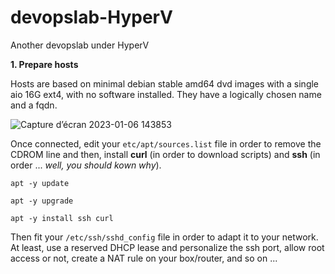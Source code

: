 # devopslab-HyperV
Another devopslab under HyperV

**1. Prepare hosts**

Hosts are based on minimal debian stable amd64 dvd images with a single aio 16G ext4, with no software installed. They have a logically chosen name and a fqdn.

![Capture d’écran 2023-01-06 143853](https://user-images.githubusercontent.com/2384485/211023467-88f2619b-6968-45c9-a3a8-5bd1604550b2.png)

Once connected, edit your `etc/apt/sources.list` file in order to remove the CDROM line and then, install **curl** (in order to download scripts) and **ssh** (in order ... *well, you should kown why*).

`apt -y update`

`apt -y upgrade`

`apt -y install ssh curl`  

Then fit your `/etc/ssh/sshd_config` file in order to adapt it to your network. At least, use a reserved DHCP lease and personalize the ssh port, allow root access or not, create a NAT rule on your box/router, and so on ...
